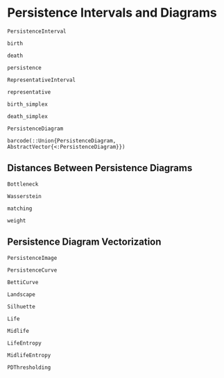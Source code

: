 # Persistence Intervals and Diagrams

```@docs
PersistenceInterval
```

```@docs
birth
```

```@docs
death
```

```@docs
persistence
```

```@docs
RepresentativeInterval
```

```@docs
representative
```

```@docs
birth_simplex
```

```@docs
death_simplex
```

```@docs
PersistenceDiagram
```

```@docs
barcode(::Union{PersistenceDiagram, AbstractVector{<:PersistenceDiagram}})
```

## Distances Between Persistence Diagrams

```@docs
Bottleneck
```

```@docs
Wasserstein
```

```@docs
matching
```

```@docs
weight
```

## Persistence Diagram Vectorization

```@docs
PersistenceImage
```

```@docs
PersistenceCurve
```

```@docs
BettiCurve
```

```@docs
Landscape
```

```@docs
Silhuette
```

```@docs
Life
```

```@docs
Midlife
```

```@docs
LifeEntropy
```

```@docs
MidlifeEntropy
```

```@docs
PDThresholding
```
